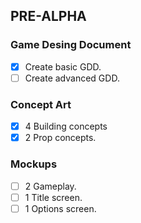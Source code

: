 ## PRE-ALPHA
### Game Desing Document
- [x] Create basic GDD.
- [ ] Create advanced GDD.

### Concept Art
- [x] 4 Building concepts
- [x] 2 Prop concepts.

### Mockups
- [ ] 2 Gameplay.
- [ ] 1 Title screen.
- [ ] 1 Options screen.

